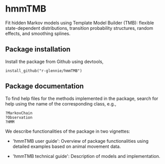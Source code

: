 # hmmTMB

Fit hidden Markov models using Template Model Builder (TMB): flexible state-dependent distributions, transition probability structures, random effects, and smoothing splines.

## Package installation

Install the package from Github using devtools,
```
install_github("r-glennie/hmmTMB")
```

## Package documentation

To find help files for the methods implemented in the package, search for help using the name of the corresponding class, e.g.,
```
?MarkovChain
?Observation
?HMM
```

We describe functionalities of the package in two vignettes:

 - 'hmmTMB user guide': Overview of package functionalities using detailed examples based on animal movement data.
 
 - 'hmmTMB technical guide': Description of models and implementation.